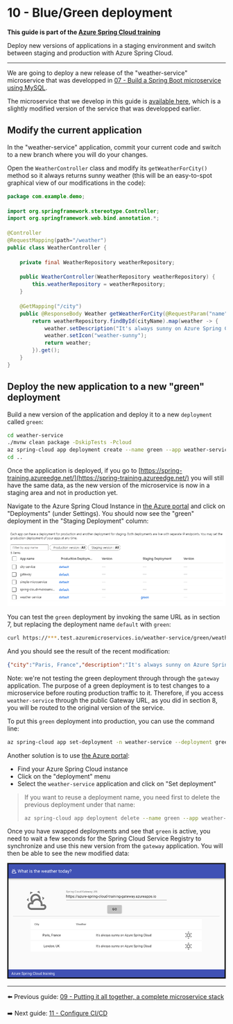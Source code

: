 # 10 - Blue/Green deployment

__This guide is part of the [Azure Spring Cloud training](../README.md)__

Deploy new versions of applications in a staging environment and switch between staging and production with Azure Spring Cloud.

---

We are going to deploy a new release of the "weather-service" microservice that was developped in [07 - Build a Spring Boot microservice using MySQL](../07-build-a-spring-boot-microservice-using-mysql/README.md).

The microservice that we develop in this guide is [available here](weather-service/), which is a slightly modified version of the service that was developped earlier.

## Modify the current application

In the "weather-service" application, commit your current code and switch to a new branch where you will do your changes.

Open the `WeatherController` class and modify its `getWeatherForCity()` method so it always returns sunny weather (this will be an easy-to-spot graphical view of our modifications in the code):

```java
package com.example.demo;

import org.springframework.stereotype.Controller;
import org.springframework.web.bind.annotation.*;

@Controller
@RequestMapping(path="/weather")
public class WeatherController {

    private final WeatherRepository weatherRepository;

    public WeatherController(WeatherRepository weatherRepository) {
        this.weatherRepository = weatherRepository;
    }

    @GetMapping("/city")
    public @ResponseBody Weather getWeatherForCity(@RequestParam("name") String cityName) {
        return weatherRepository.findById(cityName).map(weather -> {
            weather.setDescription("It's always sunny on Azure Spring Cloud");
            weather.setIcon("weather-sunny");
            return weather;
        }).get();
    }
}
```

## Deploy the new application to a new "green" deployment

Build a new version of the application and deploy it to a new `deployment` called `green`:

```bash
cd weather-service
./mvnw clean package -DskipTests -Pcloud
az spring-cloud app deployment create --name green --app weather-service --jar-path target/demo-0.0.1-SNAPSHOT.jar
cd ..
```

Once the application is deployed, if you go to [https://spring-training.azureedge.net/](https://spring-training.azureedge.net/) you will still have the same data, as the new version of the microservice is now in a staging area and not in production yet.

Navigate to the Azure Spring Cloud Instance in [the Azure portal](https://portal.azure.com/?WT.mc_id=azurespringcloud-github-judubois) and click on "Deployments" (under Settings). You should now see the "green" deployment in the "Staging Deployment" column:

![Deployment Pane](media/02-deployment-pane.png)

You can test the `green` deployment by invoking the same URL as in section 7, but replacing the deployment name `default` with `green`:

```bash
curl https://***.test.azuremicroservices.io/weather-service/green/weather/city?name=Paris%2C%20France
```

And you should see the result of the recent modification:

```json
{"city":"Paris, France","description":"It's always sunny on Azure Spring Cloud","icon":"weather-sunny"}
```

Note: we're not testing the green deployment through through the `gateway` application. The purpose of a green deployment is to test changes to a microservice before routing production traffic to it. Therefore, if you access `weather-service` through the public Gateway URL, as you did in section 8, you will be routed to the original version of the service.

To put this `green` deployment into production, you can use the command line:

```bash
az spring-cloud app set-deployment -n weather-service --deployment green
```

Another solution is to use [the Azure portal](https://portal.azure.com/?WT.mc_id=azurespringcloud-github-judubois):

- Find your Azure Spring Cloud instance
- Click on the "deployment" menu
- Select the `weather-service` application and click on "Set deployment"

> If you want to reuse a deployment name, you need first to delete the previous deployment under that name:
>
> ```bash
> az spring-cloud app deployment delete --name green --app weather-service
> ```

Once you have swapped deployments and see that `green` is active, you need to wait a few seconds for the Spring Cloud Service Registry to synchronize and use this new version from the `gateway` application. You will then be able to see the new modified data:

![Green deployment](media/01-green-deployment.png)

---

⬅️ Previous guide: [09 - Putting it all together, a complete microservice stack](../09-putting-it-all-together-a-complete-microservice-stack/README.md)

➡️ Next guide: [11 - Configure CI/CD](../11-configure-ci-cd/README.md)
